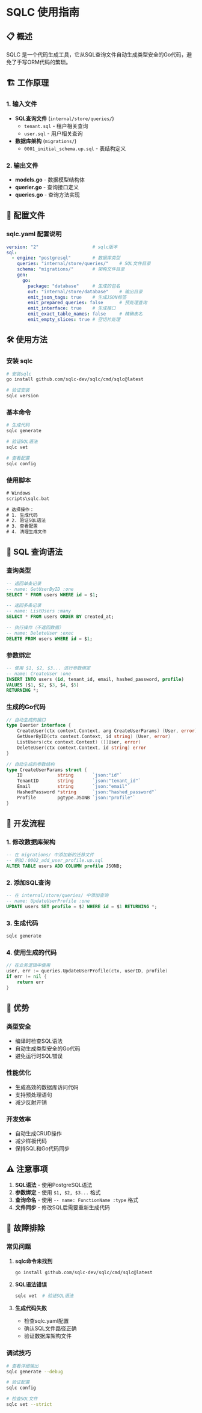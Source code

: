 # SQLC 使用指南

## 📋 概述

SQLC 是一个代码生成工具，它从SQL查询文件自动生成类型安全的Go代码，避免了手写ORM代码的繁琐。

## 🏗️ 工作原理

### 1. 输入文件
- **SQL查询文件** (`internal/store/queries/`)
  - `tenant.sql` - 租户相关查询
  - `user.sql` - 用户相关查询
- **数据库架构** (`migrations/`)
  - `0001_initial_schema.up.sql` - 表结构定义

### 2. 输出文件
- **models.go** - 数据模型结构体
- **querier.go** - 查询接口定义
- **queries.go** - 查询方法实现

## 📁 配置文件

### sqlc.yaml 配置说明

```yaml
version: "2"                    # sqlc版本
sql:
  - engine: "postgresql"        # 数据库类型
    queries: "internal/store/queries/"    # SQL文件目录
    schema: "migrations/"       # 架构文件目录
    gen:
      go:
        package: "database"     # 生成的包名
        out: "internal/store/database"    # 输出目录
        emit_json_tags: true    # 生成JSON标签
        emit_prepared_queries: false      # 预处理查询
        emit_interface: true    # 生成接口
        emit_exact_table_names: false     # 精确表名
        emit_empty_slices: true # 空切片处理
```

## 🛠️ 使用方法

### 安装 sqlc

```bash
# 安装sqlc
go install github.com/sqlc-dev/sqlc/cmd/sqlc@latest

# 验证安装
sqlc version
```

### 基本命令

```bash
# 生成代码
sqlc generate

# 验证SQL语法
sqlc vet

# 查看配置
sqlc config
```

### 使用脚本

```cmd
# Windows
scripts\sqlc.bat

# 选择操作：
# 1. 生成代码
# 2. 验证SQL语法
# 3. 查看配置
# 4. 清理生成文件
```

## 📝 SQL 查询语法

### 查询类型

```sql
-- 返回单条记录
-- name: GetUserByID :one
SELECT * FROM users WHERE id = $1;

-- 返回多条记录
-- name: ListUsers :many
SELECT * FROM users ORDER BY created_at;

-- 执行操作（不返回数据）
-- name: DeleteUser :exec
DELETE FROM users WHERE id = $1;
```

### 参数绑定

```sql
-- 使用 $1, $2, $3... 进行参数绑定
-- name: CreateUser :one
INSERT INTO users (id, tenant_id, email, hashed_password, profile)
VALUES ($1, $2, $3, $4, $5)
RETURNING *;
```

### 生成的Go代码

```go
// 自动生成的接口
type Querier interface {
    CreateUser(ctx context.Context, arg CreateUserParams) (User, error)
    GetUserByID(ctx context.Context, id string) (User, error)
    ListUsers(ctx context.Context) ([]User, error)
    DeleteUser(ctx context.Context, id string) error
}

// 自动生成的参数结构
type CreateUserParams struct {
    ID             string       `json:"id"`
    TenantID       string       `json:"tenant_id"`
    Email          string       `json:"email"`
    HashedPassword *string      `json:"hashed_password"`
    Profile        pgtype.JSONB `json:"profile"`
}
```

## 🔄 开发流程

### 1. 修改数据库架构
```sql
-- 在 migrations/ 中添加新的迁移文件
-- 例如：0002_add_user_profile.up.sql
ALTER TABLE users ADD COLUMN profile JSONB;
```

### 2. 添加SQL查询
```sql
-- 在 internal/store/queries/ 中添加查询
-- name: UpdateUserProfile :one
UPDATE users SET profile = $2 WHERE id = $1 RETURNING *;
```

### 3. 生成代码
```bash
sqlc generate
```

### 4. 使用生成的代码
```go
// 在业务逻辑中使用
user, err := queries.UpdateUserProfile(ctx, userID, profile)
if err != nil {
    return err
}
```

## 🎯 优势

### 类型安全
- 编译时检查SQL语法
- 自动生成类型安全的Go代码
- 避免运行时SQL错误

### 性能优化
- 生成高效的数据库访问代码
- 支持预处理语句
- 减少反射开销

### 开发效率
- 自动生成CRUD操作
- 减少样板代码
- 保持SQL和Go代码同步

## ⚠️ 注意事项

1. **SQL语法** - 使用PostgreSQL语法
2. **参数绑定** - 使用 `$1, $2, $3...` 格式
3. **查询命名** - 使用 `-- name: FunctionName :type` 格式
4. **文件同步** - 修改SQL后需要重新生成代码

## 🔧 故障排除

### 常见问题

1. **sqlc命令未找到**
   ```bash
   go install github.com/sqlc-dev/sqlc/cmd/sqlc@latest
   ```

2. **SQL语法错误**
   ```bash
   sqlc vet  # 验证SQL语法
   ```

3. **生成代码失败**
   - 检查sqlc.yaml配置
   - 确认SQL文件路径正确
   - 验证数据库架构文件

### 调试技巧

```bash
# 查看详细输出
sqlc generate --debug

# 验证配置
sqlc config

# 检查SQL文件
sqlc vet --strict
``` 